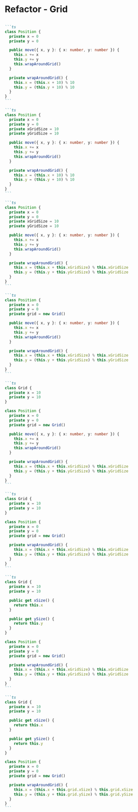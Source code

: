 
# Refactor - Grid

````md magic-move

```ts
class Position {
  private x = 0
  private y = 0

  public move({ x, y }: { x: number, y: number }) {
    this.x += x
    this.y += y
    this.wrapAroundGrid()
  }

  private wrapAroundGrid() {
    this.x = (this.x + 10) % 10
    this.y = (this.y + 10) % 10
  }
}
```

```ts
class Position {
  private x = 0
  private y = 0
  private xGridSize = 10
  private yGridSize = 10

  public move({ x, y }: { x: number, y: number }) {
    this.x += x
    this.y += y
    this.wrapAroundGrid()
  }

  private wrapAroundGrid() {
    this.x = (this.x + 10) % 10
    this.y = (this.y + 10) % 10
  }
}
```

```ts
class Position {
  private x = 0
  private y = 0
  private xGridSize = 10
  private yGridSize = 10

  public move({ x, y }: { x: number, y: number }) {
    this.x += x
    this.y += y
    this.wrapAroundGrid()
  }

  private wrapAroundGrid() {
    this.x = (this.x + this.xGridSize) % this.xGridSize
    this.y = (this.y + this.yGridSize) % this.yGridSize
  }
}
```

```ts
class Position {
  private x = 0
  private y = 0
  private grid = new Grid()

  public move({ x, y }: { x: number, y: number }) {
    this.x += x
    this.y += y
    this.wrapAroundGrid()
  }

  private wrapAroundGrid() {
    this.x = (this.x + this.xGridSize) % this.xGridSize
    this.y = (this.y + this.yGridSize) % this.yGridSize
  }
}
```

```ts
class Grid {
  private x = 10
  private y = 10
}

class Position {
  private x = 0
  private y = 0
  private grid = new Grid()

  public move({ x, y }: { x: number, y: number }) {
    this.x += x
    this.y += y
    this.wrapAroundGrid()
  }

  private wrapAroundGrid() {
    this.x = (this.x + this.xGridSize) % this.xGridSize
    this.y = (this.y + this.yGridSize) % this.yGridSize
  }
}
```

```ts
class Grid {
  private x = 10
  private y = 10
}

class Position {
  private x = 0
  private y = 0
  private grid = new Grid()

  private wrapAroundGrid() {
    this.x = (this.x + this.xGridSize) % this.xGridSize
    this.y = (this.y + this.yGridSize) % this.yGridSize
  }
}
```

```ts
class Grid {
  private x = 10
  private y = 10

  public get xSize() {
    return this.x
  }

  public get ySize() {
    return this.y
  }
}

class Position {
  private x = 0
  private y = 0
  private grid = new Grid()

  private wrapAroundGrid() {
    this.x = (this.x + this.xGridSize) % this.xGridSize
    this.y = (this.y + this.yGridSize) % this.yGridSize
  }
}
```

```ts
class Grid {
  private x = 10
  private y = 10

  public get xSize() {
    return this.x
  }

  public get ySize() {
    return this.y
  }
}

class Position {
  private x = 0
  private y = 0
  private grid = new Grid()

  private wrapAroundGrid() {
    this.x = (this.x + this.grid.xSize) % this.grid.xSize
    this.y = (this.y + this.grid.ySize) % this.grid.ySize
  }
}
```

````